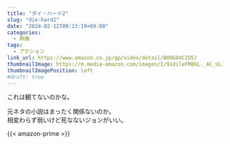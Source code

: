 ```yaml
---
title: "ダイ・ハード2"
slug: "die-hard2"
date: "2024-02-12T09:23:19+09:00"
categories:
  - 映画
tags:
  - アクション
link_url: https://www.amazon.co.jp/gp/video/detail/B00G04CZUS/
thumbnailImage: https://m.media-amazon.com/images/I/91dileFRBkL._AC_UL320_.jpg
thumbnailImagePosition: left
#draft: true
---
```

これは観てないのかな。
<!--more-->
元ネタの小説はまったく関係ないのか。  
相変わらず弱いけど死なないジョンがいい。

{{< amazon-prime >}}
